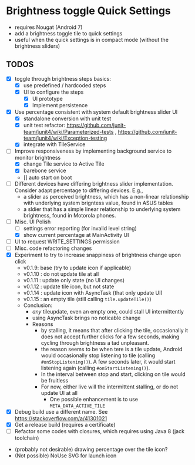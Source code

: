 # Brightness toggle Quick Settings 
- requires Nougat (Android 7)
- add a brightness toggle tile to quick settings
- useful when the quick settings is in compact mode (without the brightness sliders)

## TODOS
- [x] toggle through brightness steps basics: 
  - [x] use predefined / hardcoded steps
  - [x] UI to configure the steps
    - [x] UI prototype 
    - [x] Implement persistence
- [x] Use percentage consistent with system default brightness slider UI
  - [x] standalone conversion with unit test
  - [x] unit test refactor: https://github.com/junit-team/junit4/wiki/Parameterized-tests , https://github.com/junit-team/junit4/wiki/Exception-testing
  - [x] integrate with TileService
- [ ] Improve responsiveness by implementing background service to monitor brightness 
  - [x] change Tile service to Active Tile
  - [x] barebone service 
  - [] auto start on boot
- [ ] Different devices have differing brightness slider implementation. Consider adapt percentage to differing devices. E.g., 
     - a slider as perceived brightness, which has a non-linear relationship with  underlying system brigntess value, found in ASUS tables
     - a sldier that has a simple linear relationship to underlying system brightness, found in Motorola phones.
- [ ] Misc. UI Polish
  - [ ] settings error reporting (for invalid level string)
  - [x] show current percentage at MainActivity UI
- [ ] UI to request WRITE_SETTINGS permission
- [ ] Misc. code refactoring
changes
- [x] Experiment to try to increase snappiness of brightness change upon click
  - v0.1.9: base (try to update icon if applicable)
  - v0.1.10 : do not update tile at all
  - v0.1.11 : update only state (no UI changes)
  - v0.1.12 : update tile icon, but not state
  - v0.1.14 : update icon with AsyncTask (that only update UI)
  - v0.1.15 : an empty tile (still calling `tile.updateTile()`)
  - Conclusion: 
    - *any* tileupdate, even an empty one, could stall UI intermittently
    - using AsyncTask brings no noticable change
    - Reasons
      - by stalling, it means that after clicking the tile, occasionally
        it does not accept further clicks for a few seconds, making cycling
        through brightness a tad unpleasant.
      - the reason seems to be when tere is a tile update, Android would occasionally
        stop listening to tile (calling `#onStopListening()`). A few seconds later,
        it would start listening again (calling `#onStartListening()`). 
      - In the interval between stop and start, clicking on tile would be fruitless
      - For now, either live will the intermittent stalling, or do not update UI at all
        - One possible enhancement is to use `META_DATA_ACTIVE_TILE` 
- [x] Debug build use a different name. See https://stackoverflow.com/a/41301021
- [x] Get a release build (requires a certificate)
- [ ] Refactor some codes with closures, which requires using Java 8 (jack toolchain)
- (probably not desirable) drawing percentage over the tile icon?
- (Not possible) NoUse SVG for launch icon
